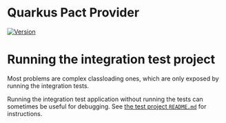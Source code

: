 # Quarkus Pact Provider

[![Version](https://img.shields.io/maven-central/v/io.quarkiverse.pact/quarkus-pact-provider?logo=apache-maven&style=for-the-badge&color=blue&style=plastic)](https://search.maven.org/artifact/io.quarkiverse.pact/quarkus-pact-provider)

# Running the integration test project

Most problems are complex classloading ones, which are only exposed by running the integration tests.

Running the integration test application without running the tests can sometimes be useful for debugging.
See [the test project `README.md`](integration-tests/src/test/resources-filtered/projects/happy-farm/README.md) for
instructions.
